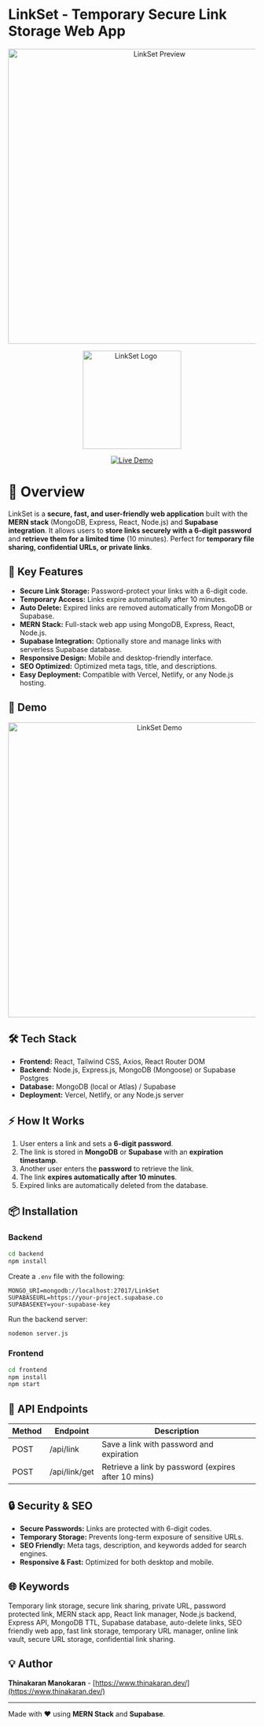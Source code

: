 # LinkSet - Temporary Secure Link Storage Web App

<p align="center">
<a href="https://thinakaranmanokaran.github.io/LinkSet/" target="_blank">
  <img src="public/preview.png" alt="LinkSet Preview" width="600">
  </a>
</p>

<p align="center">
  <a href="https://thinakaranmanokaran.github.io/LinkSet/" target="_blank">
    <img src="public/favicon520.png" alt="LinkSet Logo" width="200">
  </a>
</p>

<p align="center">
  <a href="https://thinakaranmanokaran.github.io/LinkSet/" target="_blank">
    <img src="https://img.shields.io/badge/Demo-LinkSet-blue?style=for-the-badge" alt="Live Demo">
  </a>
</p>

# 🔗 Overview

LinkSet is a **secure, fast, and user-friendly web application** built with the **MERN stack** (MongoDB, Express, React, Node.js) and **Supabase integration**. It allows users to **store links securely with a 6-digit password** and **retrieve them for a limited time** (10 minutes). Perfect for **temporary file sharing, confidential URLs, or private links**.

## 🌟 Key Features

* **Secure Link Storage:** Password-protect your links with a 6-digit code.
* **Temporary Access:** Links expire automatically after 10 minutes.
* **Auto Delete:** Expired links are removed automatically from MongoDB or Supabase.
* **MERN Stack:** Full-stack web app using MongoDB, Express, React, Node.js.
* **Supabase Integration:** Optionally store and manage links with serverless Supabase database.
* **Responsive Design:** Mobile and desktop-friendly interface.
* **SEO Optimized:** Optimized meta tags, title, and descriptions.
* **Easy Deployment:** Compatible with Vercel, Netlify, or any Node.js hosting.

## 🚀 Demo

<p align="center">
  <img src="public/preview2.png" alt="LinkSet Demo" width="600">
</p>

## 🛠️ Tech Stack

* **Frontend:** React, Tailwind CSS, Axios, React Router DOM
* **Backend:** Node.js, Express.js, MongoDB (Mongoose) or Supabase Postgres
* **Database:** MongoDB (local or Atlas) / Supabase
* **Deployment:** Vercel, Netlify, or any Node.js server

## ⚡ How It Works

1. User enters a link and sets a **6-digit password**.
2. The link is stored in **MongoDB** or **Supabase** with an **expiration timestamp**.
3. Another user enters the **password** to retrieve the link.
4. The link **expires automatically after 10 minutes**.
5. Expired links are automatically deleted from the database.

## 📦 Installation

### Backend

```bash
cd backend
npm install
```

Create a `.env` file with the following:

```
MONGO_URI=mongodb://localhost:27017/LinkSet
SUPABASEURL=https://your-project.supabase.co
SUPABASEKEY=your-supabase-key
```

Run the backend server:

```bash
nodemon server.js
```

### Frontend

```bash
cd frontend
npm install
npm start
```

## 📝 API Endpoints

| Method | Endpoint      | Description                                         |
| ------ | ------------- | --------------------------------------------------- |
| POST   | /api/link     | Save a link with password and expiration            |
| POST   | /api/link/get | Retrieve a link by password (expires after 10 mins) |

## 🔒 Security & SEO

* **Secure Passwords:** Links are protected with 6-digit codes.
* **Temporary Storage:** Prevents long-term exposure of sensitive URLs.
* **SEO Friendly:** Meta tags, description, and keywords added for search engines.
* **Responsive & Fast:** Optimized for both desktop and mobile.

## 🌐 Keywords

Temporary link storage, secure link sharing, private URL, password protected link, MERN stack app, React link manager, Node.js backend, Express API, MongoDB TTL, Supabase database, auto-delete links, SEO friendly web app, fast link storage, temporary URL manager, online link vault, secure URL storage, confidential link sharing.

## 💡 Author

**Thinakaran Manokaran** - [https://www.thinakaran.dev/](https://www.thinakaran.dev/)

---

Made with ❤️ using **MERN Stack** and **Supabase**.
